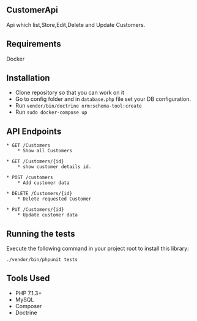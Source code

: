 
## CustomerApi

Api which list,Store,Edit,Delete and Update Customers.

## Requirements

Docker

## Installation 

- Clone repository so that you can work on it 
- Go to config folder and in `database.php` file  set your DB configuration.
- Run `vendor/bin/doctrine orm:schema-tool:create`
- Run `sudo docker-compose up`

## API Endpoints
    * GET /Customers
        * Show all Customers
        
    * GET /Customers/{id}
        * show customer details id.
        
    * POST /customers
        * Add customer data
        
    * DELETE /Customers/{id}
        * Delete requested Customer
            
    * PUT /Customers/{id}
        * Update customer data
            
            
## Running the tests
   Execute the following command in your project root to install this library:
 
 	./vendor/bin/phpunit tests
 
 

## Tools Used

 - PHP 7.1.3+
 - MySQL
 - Composer 
 - Doctrine
   
